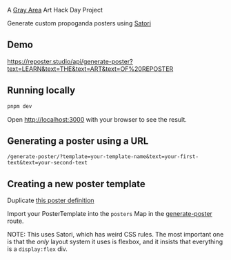 A [Gray Area](https://grayarea.org/) Art Hack Day Project

Generate custom propoganda posters using [Satori](https://github.com/vercel/satori)

## Demo

https://reposter.studio/api/generate-poster?text=LEARN&text=THE&text=ART&text=OF%20REPOSTER

## Running locally 

```bash
pnpm dev
```

Open [http://localhost:3000](http://localhost:3000) with your browser to see the result.

## Generating a poster using a URL

`/generate-poster/?template=your-template-name&text=your-first-text&text=your-second-text`

## Creating a new poster template

Duplicate [this poster definition](src/app/api/generate-poster/posters/woman-pointing.tsx)

Import your PosterTemplate into the `posters` Map in the [generate-poster](src/app/api/generate-poster/route.tsx) route.

NOTE: This uses Satori, which has weird CSS rules. The most important one is that the *only* layout system it uses is flexbox, and it insists that everything is a `display:flex` div.